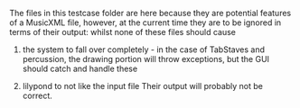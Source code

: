 The files in this testcase folder are here because they are potential features of a MusicXML file, however, at the current time they are to be ignored
in terms of their output: whilst none of these files should cause

 1. the system to fall over completely - in the case of TabStaves and percussion, the drawing portion will throw exceptions, but the GUI should catch and handle these

 1. lilypond to not like the input file
Their output will probably not be correct.
